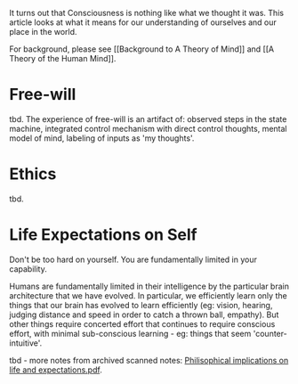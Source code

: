 It turns out that Consciousness is nothing like what we thought it was. This article looks at what it means for our understanding of ourselves and our place in the world.

For background, please see [[Background to A Theory of Mind]] and [[A Theory of the Human Mind]].

# Free-will
tbd.
The experience of free-will is an artifact of: observed steps in the state machine, integrated control mechanism with direct control thoughts, mental model of mind, labeling of inputs as 'my thoughts'.

# Ethics
tbd.

# Life Expectations on Self
Don't be too hard on yourself. You are fundamentally limited in your capability.

Humans are fundamentally limited in their intelligence by the particular brain architecture that we have evolved. In particular, we efficiently learn only the things that our brain has evolved to learn efficiently (eg: vision, hearing, judging distance and speed in order to catch a thrown ball, empathy). But other things require concerted effort that continues to require conscious effort, with minimal sub-conscious learning - eg: things that seem 'counter-intuitive'.

tbd - more notes from archived scanned notes: [Philisophical implications on life and expectations.pdf](files/archive/2020-02-23-Philisophical-implications-on-life-and-expectations.pdf).